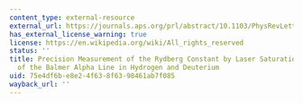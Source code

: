 ```yaml
---
content_type: external-resource
external_url: https://journals.aps.org/prl/abstract/10.1103/PhysRevLett.32.1336
has_external_license_warning: true
license: https://en.wikipedia.org/wiki/All_rights_reserved
status: ''
title: Precision Measurement of the Rydberg Constant by Laser Saturation Spectroscopy
  of the Balmer Alpha Line in Hydrogen and Deuterium
uid: 75e4df6b-e8e2-4f63-8f63-98461ab7f085
wayback_url: ''
---
```

